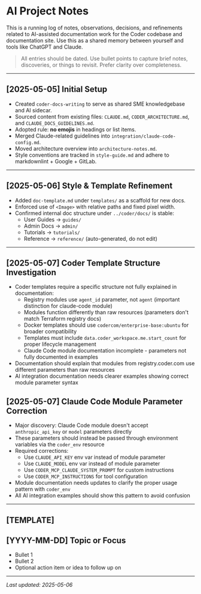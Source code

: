 # AI Project Notes

This is a running log of notes, observations, decisions, and refinements related to AI-assisted documentation work for the Coder codebase and documentation site. Use this as a shared memory between yourself and tools like ChatGPT and Claude.

> All entries should be dated. Use bullet points to capture brief notes, discoveries, or things to revisit. Prefer clarity over completeness.

---

## [2025-05-05] Initial Setup

- Created `coder-docs-writing` to serve as shared SME knowledgebase and AI sidecar.
- Sourced content from existing files: `CLAUDE.md`, `CODER_ARCHITECTURE.md`, and `CLAUDE_DOCS_GUIDELINES.md`.
- Adopted rule: **no emojis** in headings or list items.
- Merged Claude-related guidelines into `integration/claude-code-config.md`.
- Moved architecture overview into `architecture-notes.md`.
- Style conventions are tracked in `style-guide.md` and adhere to markdownlint + Google + GitLab.

---

## [2025-05-06] Style & Template Refinement

- Added `doc-template.md` under `templates/` as a scaffold for new docs.
- Enforced use of `<Image>` with relative paths and fixed pixel width.
- Confirmed internal doc structure under `../coder/docs/` is stable:
  - User Guides → `guides/`
  - Admin Docs → `admin/`
  - Tutorials → `tutorials/`
  - Reference → `reference/` (auto-generated, do not edit)

---

## [2025-05-07] Coder Template Structure Investigation

- Coder templates require a specific structure not fully explained in documentation:
  - Registry modules use `agent_id` parameter, not `agent` (important distinction for claude-code module)
  - Modules function differently than raw resources (parameters don't match Terraform registry docs)
  - Docker templates should use `codercom/enterprise-base:ubuntu` for broader compatibility
  - Templates must include `data.coder_workspace.me.start_count` for proper lifecycle management
  - Claude Code module documentation incomplete - parameters not fully documented in examples
- Documentation should explain that modules from registry.coder.com use different parameters than raw resources
- AI integration documentation needs clearer examples showing correct module parameter syntax

## [2025-05-07] Claude Code Module Parameter Correction

- Major discovery: Claude Code module doesn't accept `anthropic_api_key` or `model` parameters directly
- These parameters should instead be passed through environment variables via the `coder_env` resource
- Required corrections:
  - Use `CLAUDE_API_KEY` env var instead of module parameter
  - Use `CLAUDE_MODEL` env var instead of module parameter
  - Use `CODER_MCP_CLAUDE_SYSTEM_PROMPT` for custom instructions
  - Use `CODER_MCP_INSTRUCTIONS` for tool configuration
- Module documentation needs updates to clarify the proper usage pattern with `coder_env`
- All AI integration examples should show this pattern to avoid confusion

---

## [TEMPLATE]

## [YYYY-MM-DD] Topic or Focus

- Bullet 1
- Bullet 2
- Optional action item or idea to follow up on

---

_Last updated: 2025-05-06_
